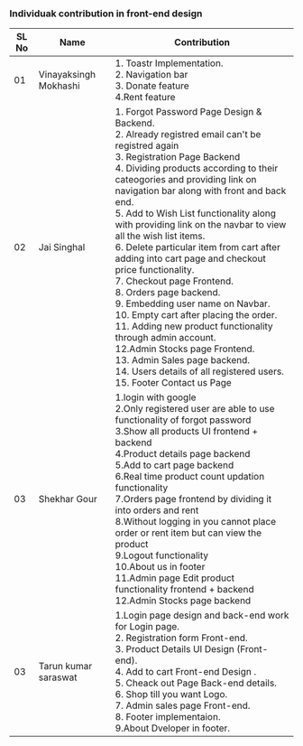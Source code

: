 
### Individuak contribution in front-end design

|SL No| Name  |Contribution|
|------|------|-----------|
|01 | Vinayaksingh Mokhashi |1. Toastr Implementation. <br/> 2. Navigation bar<br/> 3. Donate feature<br/> 4.Rent feature |
|02 | Jai Singhal | 1. Forgot Password Page Design & Backend. <br/> 2. Already registred email can't be registred again <br/> 3. Registration Page Backend </br> 4. Dividing products according to their cateogories and providing link on navigation bar along with front and back end. <br/> 5. Add to Wish List functionality along with providing link on the navbar to view all the wish list items. </br> 6. Delete particular item from cart after adding into cart page and checkout price functionality. </br> 7. Checkout page Frontend. </br> 8. Orders page backend. <br/> 9. Embedding user name on Navbar. <br/> 10. Empty cart after placing the order. <br/> 11. Adding new product functionality through admin  account. <br/> 12.Admin Stocks page Frontend. <br/> 13. Admin Sales page backend. <br/> 14. Users details of all registered users. <br/> 15. Footer Contact us Page |   
|03 | Shekhar Gour |1.login with google <br/> 2.Only registered user are able to use functionality of forgot password<br/> 3.Show all products UI frontend + backend <br/> 4.Product details page backend  <br/> 5.Add to cart page backend <br/> 6.Real time product count updation functionality <br/> 7.Orders page frontend by dividing it into orders and rent <br/> 8.Without logging in you cannot place order or rent item but can view the product <br/> 9.Logout functionality<br/> 10.About us in footer<br/> 11.Admin page Edit product functionality frontend + backend<br/> 12.Admin Stocks page backend<br/>|
|03| Tarun kumar saraswat | 1.Login page design and back-end work for Login page. </br> 2. Registration form Front-end. </br> 3. Product Details UI Design (Front-end). </br> 4. Add to cart Front-end Design . </br> 5. Cheack out Page Back-end details. </br> 6. Shop till you want Logo. </br> 7. Admin sales page Front-end. </br> 8. Footer implementaion. </br>  9.About Dveloper in footer. |
